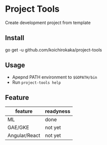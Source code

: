 # Project Tools

Create development project from template

## Install

go get -u github.com/koichirokaka/project-tools

## Usage

* Apepnd PATH environment to `$GOPATH/bin`
* Run `project-tools help`

## Feature

| feature | readyness |
| ------| ------------|
| ML | done |
| GAE/GKE | not yet |
| Angular/React | not yet |
